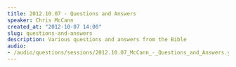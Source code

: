 ```yaml
--- 
title: 2012.10.07 - Questions and Answers
speaker: Chris McCann
created_at: "2012-10-07 14:00"
slug: questions-and-answers
description: Various questions and answers from the Bible
audio: 
- /audio/questions/sessions/2012.10.07_McCann_-_Questions_and_Answers.yaml
---
```

